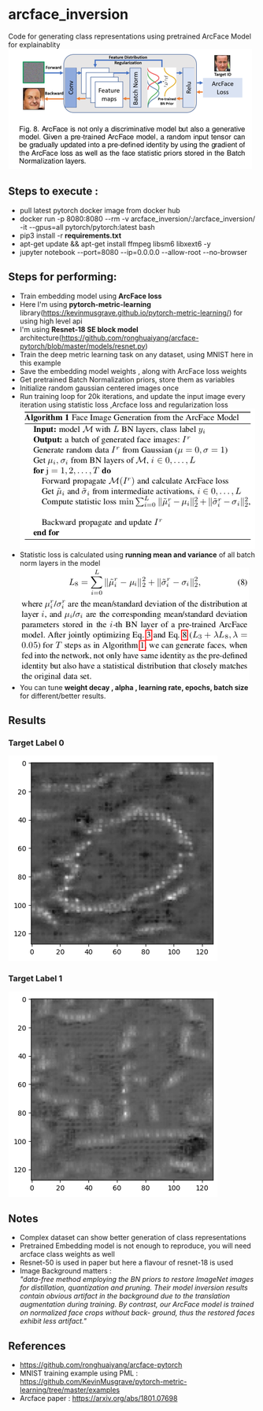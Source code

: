 # arcface_inversion
Code for generating class representations using pretrained ArcFace Model for explainablity 
![alt text](https://github.com/pranavjadhav001/arcface_inversion/blob/main/images/arcface_inversion_diagram.png?raw=true)

## Steps to execute :
- pull latest pytorch docker image from docker hub
- docker run -p 8080:8080 --rm -v arcface_inversion/:/arcface_inversion/ -it --gpus=all pytorch/pytorch:latest bash
- pip3 install -r <b>requirements.txt</b>
- apt-get update && apt-get install ffmpeg libsm6 libxext6  -y
- jupyter notebook --port=8080 --ip=0.0.0.0 --allow-root --no-browser

## Steps for performing:
- Train embedding model using <b>ArcFace loss</b>
- Here I'm using <b>pytorch-metric-learning </b> library(https://kevinmusgrave.github.io/pytorch-metric-learning/) for using high level api
- I'm using <b>Resnet-18 SE block model</b> architecture(https://github.com/ronghuaiyang/arcface-pytorch/blob/master/models/resnet.py)
- Train the deep metric learning task on any dataset, using MNIST here in this example
- Save the embedding model weights , along with ArcFace loss weights
- Get pretrained Batch Normalization priors, store them as variables
- Initialize random gaussian centered images once
- Run training loop for 20k iterations, and update the input image every iteration using statistic loss ,Arcface loss and regularization loss<br/>
![alt text](https://github.com/pranavjadhav001/arcface_inversion/blob/main/images/algo.png?raw=true)
- Statistic loss is calculated using <b>running mean and variance</b> of all batch norm layers in the model
![alt text](https://github.com/pranavjadhav001/arcface_inversion/blob/main/images/formula.png?raw=true)
- You can tune <b>weight decay , alpha , learning rate, epochs, batch size</b> for different/better results.

## Results

### Target Label 0
![alt text](https://github.com/pranavjadhav001/arcface_inversion/blob/main/images/0.png?raw=true)
### Target Label 1
![alt text](https://github.com/pranavjadhav001/arcface_inversion/blob/main/images/1.png?raw=true)

## Notes
- Complex dataset can show better generation of class representations
- Pretrained Embedding model is not enough to reproduce, you will need arcface class weights as well
- Resnet-50 is used in paper but here a flavour of resnet-18 is used
- Image Background matters : <br/> 
<em>"data-free method employing the BN priors to restore ImageNet
images for distillation, quantization and pruning. Their model
inversion results contain obvious artifact in the background due
to the translation augmentation during training. By contrast, our
ArcFace model is trained on normalized face crops without back-
ground, thus the restored faces exhibit less artifact."</em>

## References
- https://github.com/ronghuaiyang/arcface-pytorch
- MNIST training example using PML : https://github.com/KevinMusgrave/pytorch-metric-learning/tree/master/examples
- Arcface paper : https://arxiv.org/abs/1801.07698
